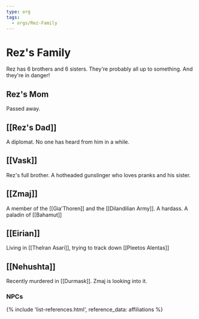 ```yaml
---
type: org
tags:
  - orgs/Rez-Family
---
```


# Rez's Family

Rez has 6 brothers and 6 sisters. They're probably all up to something. And they're in danger!

## Rez's Mom
Passed away.

## [[Rez's Dad]]
A diplomat. No one has heard from him in a while. 

## [[Vask]]
Rez's full brother. A hotheaded gunslinger who loves pranks and his sister. 

## [[Zmaj]]
A member of the [[Gia'Thoren]] and the [[Dilandilian Army]]. A hardass. A paladin of [[Bahamut]]

## [[Eirian]]
Living in [[Thelran Asari]], trying to track down [[Pleetos Alentas]]

## [[Nehushta]]
Recently murdered in [[Durmask]]. Zmaj is looking into it.

### NPCs
{% include 'list-references.html', reference_data: affiliations %}
